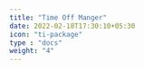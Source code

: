 ```yaml
---
title: "Time Off Manger"
date: 2022-02-18T17:30:10+05:30
icon: "ti-package"
type : "docs"
weight: "4"
---
```


